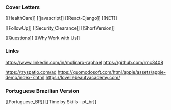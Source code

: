 
### Cover Letters
[[HealthCare]]
[[javascript]]
[[React-Django]]
[[NET]]

[[FollowUp]]
[[Security_Clearance]]
[[ShortVersion]]

[[Questions]]
[[Why Work with Us]]

### Links

https://www.linkedin.com/in/molinaro-raphael
https://github.com/rmc3408

https://tryspatio.com/ad
https://quomodosoft.com/html/appie/assets/appie-demo/index-7.html
https://lovellebeautyacademy.com/

### Portuguese Brazilian Version
[[Portuguese_BR]]
[[Time by Skills - pt_br]]